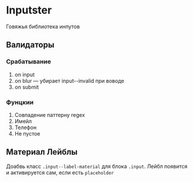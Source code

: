 # Inputster

Говяжья библиотека инпутов

## Валидаторы

### Срабатывание

1. on input
2. on blur — убирает input--invalid при воводе
3. on submit

### Фунцкии

1. Совпадение паттерну regex
2. Имейл
3. Телефон
4. Не пустое

## Материал Лейблы

Доабвь класс `.input--label-material` для блока `.input`. Лейбл появится и активируется сам, если есть `placeholder`
